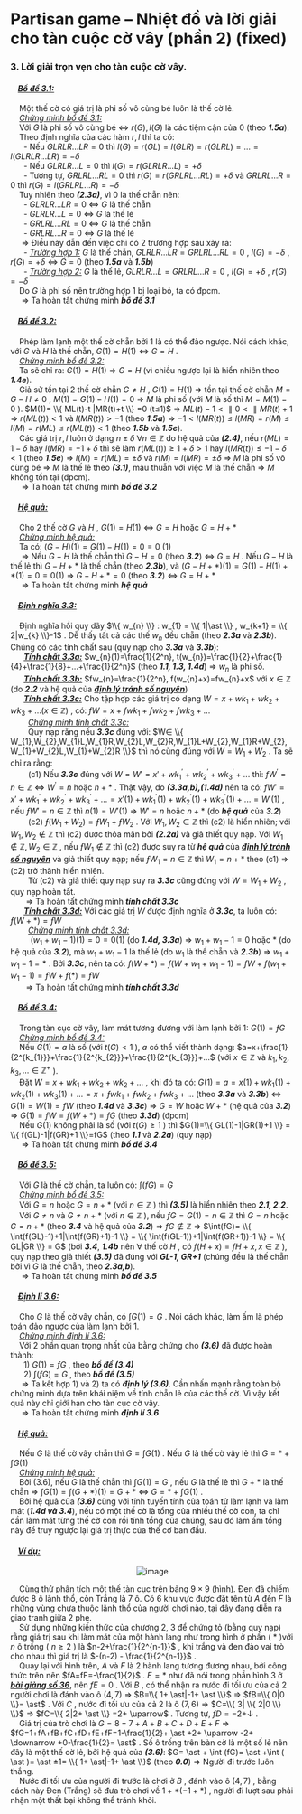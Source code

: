 # Partisan game – Nhiệt đồ và lời giải cho tàn cuộc cờ vây (phần 2) (fixed)
### 3. Lời giải trọn vẹn cho tàn cuộc cờ vây. <br>
#### &nbsp;&nbsp;&nbsp;&nbsp;***<ins>Bổ đề 3.1:</ins>***  
&nbsp;&nbsp;&nbsp;&nbsp;Một thế cờ có giá trị là phi số vô cùng bé luôn là thế cờ lẻ. <br>
&nbsp;&nbsp;&nbsp;&nbsp;*<ins>Chứng minh bổ đề 3.1:</ins>* <br>
&nbsp;&nbsp;&nbsp;&nbsp;Với $G$ là phi số vô cùng bé $\Leftrightarrow$ $r(G),l(G)$ là các tiệm cận của 0 (theo ***1.5a***). <br>
&nbsp;&nbsp;&nbsp;&nbsp;Theo định nghĩa của các hàm $r, l$ thì ta có: <br>
&nbsp;&nbsp;&nbsp;&nbsp;&nbsp;&nbsp;- Nếu $GLRLR...LR=0$ thì $l(G)=r(GL)=l(GLR)=r(GLRL)=...=l(GLRLR...LR)=-δ$ <br>
&nbsp;&nbsp;&nbsp;&nbsp;&nbsp;&nbsp;- Nếu $GLRLR...L=0$ thì $l(G)=r(GLRLR...L)=+δ$ <br>
&nbsp;&nbsp;&nbsp;&nbsp;&nbsp;&nbsp;- Tương tự, $GRLRL...RL=0$ thì $r(G)=r(GRLRL...RL)=+δ$ và $GRLRL...R=0$ thì $r(G)=l(GRLRL...R)=-δ$ <br>
&nbsp;&nbsp;&nbsp;&nbsp;Tuy nhiên theo ***(2.3a)***, vì $0$ là thế chẵn nên: <br>
&nbsp;&nbsp;&nbsp;&nbsp;&nbsp;&nbsp;- $GLRLR...LR=0$ $\Leftrightarrow$ $G$ là thế chẵn <br>
&nbsp;&nbsp;&nbsp;&nbsp;&nbsp;&nbsp;- $GLRLR...L=0$ $\Leftrightarrow$ $G$ là thế lẻ <br>
&nbsp;&nbsp;&nbsp;&nbsp;&nbsp;&nbsp;- $GRLRL...RL=0$ $\Leftrightarrow$ $G$ là thế chẵn <br>
&nbsp;&nbsp;&nbsp;&nbsp;&nbsp;&nbsp;- $GRLRL...R=0$ $\Leftrightarrow$ $G$ là thế lẻ <br>
&nbsp;&nbsp;&nbsp;&nbsp; $\Rightarrow$ Điều này dẫn đến việc chỉ có 2 trường hợp sau xảy ra: <br>
&nbsp;&nbsp;&nbsp;&nbsp;&nbsp;&nbsp;- *<ins>Trường hợp 1:</ins>* $G$ là thế chẵn, $GLRLR...LR=GRLRL...RL=0$ , $l(G)=-δ$ , $r(G)=+δ$ $\Leftrightarrow$ $G=0$ (theo ***1.5a*** và ***1.5b***) <br>
&nbsp;&nbsp;&nbsp;&nbsp;&nbsp;&nbsp;- *<ins>Trường hợp 2:</ins>* $G$ là thế lẻ, $GLRLR...L=GRLRL...R=0$ , $l(G)=+δ$ , $r(G)=-δ$ <br>
&nbsp;&nbsp;&nbsp;&nbsp;Do $G$ là phi số nên trường hợp 1 bị loại bỏ, ta có đpcm. <br>
&nbsp;&nbsp;&nbsp;&nbsp; $\Longrightarrow$ Ta hoàn tất chứng minh ***bổ đề 3.1*** <br>

#### &nbsp;&nbsp;&nbsp;&nbsp;***<ins>Bổ đề 3.2:</ins>***  
&nbsp;&nbsp;&nbsp;&nbsp;Phép làm lạnh một thế cờ chẵn bởi 1 là có thể đảo ngược. Nói cách khác, với $G$ và $H$ là thế chẵn, $G(1)=H(1)$ $\Leftrightarrow$ $G=H$ . <br>
&nbsp;&nbsp;&nbsp;&nbsp;*<ins>Chứng minh bổ đề 3.2:</ins>* <br>
&nbsp;&nbsp;&nbsp;&nbsp;Ta sẽ chỉ ra: $G(1)=H(1)$ $\Rightarrow$ $G=H$ (vì chiều ngược lại là hiển nhiên theo ***1.4e***). <br>
&nbsp;&nbsp;&nbsp;&nbsp;Giả sử tồn tại 2 thế cờ chẵn $G≠H$ , $G(1)=H(1)$ $\Rightarrow$ tồn tại thế cờ chẵn $M=G-H≠0$ , $M(1)=G(1)-H(1)=0$ $\Rightarrow$ $M$ là phi số (với $M$ là số thì $M=M(1)=0$ ). $M(1)= \\{ ML(t)-t |MR(t)+t \\} =0 (t≤1)$ $\Rightarrow$ $ML(t)-1< \parallel 0< \parallel MR(t)+1$ $\Rightarrow$ $r(ML(t))<1$ và $l(MR(t))>-1$ (theo ***1.5a***) $\Rightarrow$ $-1<l(MR(t))≤l(MR)=r(M)≤l(M)=r(ML)≤r(ML(t))<1$ (theo ***1.5b*** và ***1.5e***). <br>
&nbsp;&nbsp;&nbsp;&nbsp;Các giá trị $r,l$ luôn ở dạng $n±δ$ $\forall n \in \mathbb{Z}$ do hệ quả của ***(2.4)***, nếu $r(ML)=1-δ$ hay $l(MR)=-1+δ$ thì sẽ làm $r(ML(t))≥1+δ>1$ hay $l(MR(t))≤-1-δ<1$ (theo ***1.5e***) $\Rightarrow$ $l(M)=r(ML)=±δ$ và $r(M)=l(MR)=±δ$ $\Rightarrow$ $M$ là phi số vô cùng bé $\Rightarrow$ $M$ là thế lẻ theo ***(3.1)***, mâu thuẫn với việc $M$ là thế chẵn $\Rightarrow$ $M$ không tồn tại (đpcm). <br>
&nbsp;&nbsp;&nbsp;&nbsp; $\Longrightarrow$ Ta hoàn tất chứng minh ***bổ đề 3.2*** <br>

#### &nbsp;&nbsp;&nbsp;&nbsp;***<ins>Hệ quả:</ins>*** 
&nbsp;&nbsp;&nbsp;&nbsp;Cho 2 thế cờ $G$ và $H$ , $G(1)=H(1)$ $\Leftrightarrow$ $G=H$ hoặc $G=H+ \ast$ <br>
&nbsp;&nbsp;&nbsp;&nbsp;*<ins>Chứng minh hệ quả:</ins>* <br>
&nbsp;&nbsp;&nbsp;&nbsp;Ta có: $(G-H)(1)=G(1)-H(1)=0=0$ (1) <br>
&nbsp;&nbsp;&nbsp;&nbsp; $\Rightarrow$ Nếu $G-H$ là thế chẵn thì $G-H=0$ (theo ***3.2***) $\Leftrightarrow$ $G=H$ . Nếu $G-H$ là thế lẻ thì $G-H + \ast$ là thế chẵn (theo ***2.3b***), và $(G-H+ \ast )(1)=G(1)-H(1)+ \ast (1)=0=0 (1)$ $\Rightarrow$ $G-H+ \ast =0$ (theo ***3.2***) $\Leftrightarrow$ $G=H+ \ast$ <br>
&nbsp;&nbsp;&nbsp;&nbsp; $\Longrightarrow$ Ta hoàn tất chứng minh ***hệ quả*** <br>

#### &nbsp;&nbsp;&nbsp;&nbsp;***<ins>Định nghĩa 3.3:</ins>***
&nbsp;&nbsp;&nbsp;&nbsp;Định nghĩa hồi quy dãy $\\{ w_{n} \\} : w_{1} = \\{ 1|\ast \\} , w_{k+1} = \\{ 2|w_{k} \\}-1$ . Dễ thấy tất cả các thế $w_{n}$ đều chẵn (theo ***2.3a*** và ***2.3b***). Chúng có các tính chất sau (quy nạp cho ***3.3a*** và ***3.3b***): <br>
&nbsp;&nbsp;&nbsp;&nbsp;&nbsp;&nbsp;***<ins>Tính chất 3.3a:</ins>*** $w_{n}(1)=\frac{1}{2^n}, t(w_{n})=\frac{1}{2}+\frac{1}{4}+\frac{1}{8}+...+\frac{1}{2^n}$ (theo ***1.1, 1.3, 1.4d***) $\Rightarrow$ $w_{n}$ là phi số. <br>
&nbsp;&nbsp;&nbsp;&nbsp;&nbsp;&nbsp;***<ins>Tính chất 3.3b:</ins>*** $fw_{n}=\frac{1}{2^n}, f(w_{n}+x)=fw_{n}+x$ với $x \in \mathbb{Z}$ (do ***2.2*** và hệ quả của ***<ins>định lý tránh số nguyên</ins>***) <br>
&nbsp;&nbsp;&nbsp;&nbsp;&nbsp;&nbsp;***<ins>Tính chất 3.3c:</ins>***  Cho tập hợp các giá trị có dạng $W=x+wk_{1}+wk_{2}+wk_{3}+... (x \in \mathbb{Z})$ , có: $fW=x+ƒwk_{1}+ƒwk_{2}+ƒwk_{3}+...$ <br>
&nbsp;&nbsp;&nbsp;&nbsp;&nbsp;&nbsp;&nbsp;&nbsp;*<ins>Chứng minh tính chất 3.3c:</ins>* <br>
&nbsp;&nbsp;&nbsp;&nbsp;&nbsp;&nbsp;&nbsp;&nbsp;Quy nạp rằng nếu ***3.3c*** đúng với: $W∈ \\{ W_{1},W_{2},W_{1}L,W_{1}R,W_{2}L,W_{2}R,W_{1}L+W_{2},W_{1}R+W_{2},W_{1}+W_{2}L,W_{1}+W_{2}R \\}$ thì nó cũng đúng với $W=W_{1}+W_{2}$ . Ta sẽ chỉ ra rằng: <br>
&nbsp;&nbsp;&nbsp;&nbsp;&nbsp;&nbsp;&nbsp;&nbsp;(c1) Nếu ***3.3c*** đúng với $W = W' = x' + w{k_1}^\prime  + w{k_2}^\prime  + w{k_3}^\prime  + ...$ thì: $fW^{'}=n \in \mathbb{Z}$ $\Leftrightarrow$ $W^{'}=n$ hoặc $n+ \ast$ . Thật vậy, do ***(3.3a,b),(1.4d)*** nên ta có:  $fW' = x' + w{k_1}^\prime  + w{k_2}^\prime  + w{k_3}^\prime  + ... = x'\left( 1 \right) + w{k_1}^\prime \left( 1 \right) + w{k_2}^\prime \left( 1 \right) + w{k_3}^\prime \left( 1 \right) + ... = W'\left( 1 \right)$ , nếu $ƒW'=n \in \mathbb{Z}$ thì $n(1)=W'(1)$ $\Rightarrow$ $W'=n$ hoặc $n+ \ast$ (do ***hệ quả*** của ***3.2***) <br>
&nbsp;&nbsp;&nbsp;&nbsp;&nbsp;&nbsp;&nbsp;&nbsp;(c2) $ƒ(W_{1}+W_{2})=ƒW_{1}+ƒW_{2}$ . Với $W_{1},W_{2} \in \mathbb{Z}$ thì (c2) là hiển nhiên; với $W_{1},W_{2} \notin \mathbb{Z}$ thì (c2) được thỏa mãn bởi ***(2.2a)*** và giả thiết quy nạp. Với $W_{1} \notin \mathbb{Z}, W_{2} \in \mathbb{Z}$ , nếu $ƒW_{1} \notin \mathbb{Z}$ thì (c2) được suy ra từ ***hệ quả*** của ***<ins>định lý tránh số nguyên</ins>*** và giả thiết quy nạp; nếu $ƒW_{1}=n \in \mathbb{Z}$ thì $W_{1}=n+ \ast$ theo (c1) $\Rightarrow$ (c2) trở thành hiển nhiên. <br>
&nbsp;&nbsp;&nbsp;&nbsp;&nbsp;&nbsp;&nbsp;&nbsp;Từ (c2) và giả thiết quy nạp suy ra ***3.3c*** cũng đúng với $W=W_{1}+W_{2}$ , quy nạp hoàn tất. <br>
&nbsp;&nbsp;&nbsp;&nbsp;&nbsp;&nbsp; $\Longrightarrow$ Ta hoàn tất chứng minh ***tính chất 3.3c*** <br>
&nbsp;&nbsp;&nbsp;&nbsp;&nbsp;&nbsp;***<ins>Tính chất 3.3d:</ins>*** Với các giá trị $W$ được định nghĩa ở ***3.3c***, ta luôn có: $ƒ(W+ \ast)=ƒW$ <br>
&nbsp;&nbsp;&nbsp;&nbsp;&nbsp;&nbsp;&nbsp;&nbsp;*<ins>Chứng minh tính chất 3.3d:</ins>* <br>
&nbsp;&nbsp;&nbsp;&nbsp;&nbsp;&nbsp;&nbsp;&nbsp; $(w_{1}+w_{1}-1)(1)=0=0(1)$ (do ***1.4d, 3.3a***) $\Rightarrow$ $w_{1}+w_{1}-1=0$ hoặc $\ast$ (do hệ quả của ***3.2***), mà $w_{1}+w_{1}-1$ là thế lẻ (do $w_{1}$ là thế chẵn và ***2.3b***) $\Rightarrow$ $w_{1}+w_{1}-1= \ast$ . Bởi ***3.3c***, nên ta có: $ƒ(W+ \ast)=ƒ(W+w_{1}+w_{1}-1)=ƒW+ƒ(w_{1}+w_{1}-1)=ƒW+ƒ( \ast )=ƒW$ <br>
&nbsp;&nbsp;&nbsp;&nbsp;&nbsp;&nbsp; $\Longrightarrow$ Ta hoàn tất chứng minh ***tính chất 3.3d*** <br>

#### &nbsp;&nbsp;&nbsp;&nbsp;***<ins>Bổ đề 3.4:</ins>***
&nbsp;&nbsp;&nbsp;&nbsp;Trong tàn cục cờ vây, làm mát tương đương với làm lạnh bởi 1: $G(1)=ƒG$ <br>
&nbsp;&nbsp;&nbsp;&nbsp;*<ins>Chứng minh bổ đề 3.4:</ins>* <br>
&nbsp;&nbsp;&nbsp;&nbsp;Nếu $G(1)=a$ là số (với $t(G)<1$ ), $a$ có thể viết thành dạng: $a=x+\frac{1}{2^{k_{1}}}+\frac{1}{2^{k_{2}}}+\frac{1}{2^{k_{3}}}+...$ (với $x \in \mathbb{Z}$ và $k_{1},k_{2},k_{3}, ... \in \mathbb{Z^+}$ ). <br>
&nbsp;&nbsp;&nbsp;&nbsp;Đặt $W=x+wk_{1}+wk_{2}+wk_{2}+...$ , khi đó ta có: $G(1)=a=x(1)+wk_{1}(1)+wk_{2}(1)+wk_{3}(1)+...=x+ƒwk_{1}+ƒwk_{2}+ƒwk_{3}+...$ (theo ***3.3a*** và ***3.3b***) $\Leftrightarrow$ $G(1)=W(1)=fW$ (theo ***1.4d*** và ***3.3c***) $\Rightarrow$ $G=W$ hoặc $W+ \ast$ (hệ quả của ***3.2***) $\Rightarrow$ $G(1)=fW=f(W+ \ast)=fG$ (theo ***3.3d***) (đpcm) <br>
&nbsp;&nbsp;&nbsp;&nbsp;Nếu $G(1)$ không phải là số (với $t(G)≥1$ ) thì $G(1)=\\{ GL(1)-1|GR(1)+1 \\} = \\{ f(GL)-1|f(GR)+1 \\}=fG$ (theo ***1.1*** và ***2.2a***) (quy nạp) <br>
&nbsp;&nbsp;&nbsp;&nbsp; $\Longrightarrow$ Ta hoàn tất chứng minh ***bổ đề 3.4*** <br>

#### &nbsp;&nbsp;&nbsp;&nbsp;***<ins>Bổ đề 3.5:</ins>***
&nbsp;&nbsp;&nbsp;&nbsp;Với $G$ là thế cờ chẵn, ta luôn có: $\int (fG) = G$ <br>
&nbsp;&nbsp;&nbsp;&nbsp;*<ins>Chứng minh bổ đề 3.5:</ins>* <br>
&nbsp;&nbsp;&nbsp;&nbsp;Với $G=n$ hoặc $G=n+ \ast$ (với $n∈ \mathbb{Z}$ ) thì ***(3.5)*** là hiển nhiên theo ***2.1, 2.2***. <br>
&nbsp;&nbsp;&nbsp;&nbsp;Với $G≠n$ và $G≠n+ \ast$ (với $n∈ \mathbb{Z}$ ), nếu $fG=G(1)=n∈ \mathbb{Z}$ thì $G=n$ hoặc $G=n+ \ast$ (theo ***3.4*** và hệ quả của ***3.2***) $\Rightarrow$ $fG\notin \mathbb{Z}$ $\Rightarrow$ $\int(fG)= \\{ \int(f(GL)-1)+1|\int(f(GR)+1)-1 \\} = \\{ \int(f(GL-1))+1|\int(f(GR+1))-1 \\} = \\{ GL|GR \\} = G$ (bởi ***3.4***, ***1.4b*** nên $\forall$ thế cờ $H$ , có $f(H+x)=fH+x, x∈ \mathbb{Z}$ ), quy nạp theo giả thiết ***(3.5)*** đã đúng với ***GL-1, GR+1*** (chúng đều là thế chẵn bởi vì $G$ là thế chẵn, theo ***2.3a,b***). <br>
&nbsp;&nbsp;&nbsp;&nbsp; $\Longrightarrow$ Ta hoàn tất chứng minh ***bổ đề 3.5*** <br>

#### &nbsp;&nbsp;&nbsp;&nbsp;***<ins>Định lí 3.6:</ins>***
&nbsp;&nbsp;&nbsp;&nbsp;Cho $G$ là thế cờ vây chẵn, có $\int G(1)=G$ . Nói cách khác, làm ấm là phép toán đảo ngược của làm lạnh bởi 1. <br>
&nbsp;&nbsp;&nbsp;&nbsp;*<ins>Chứng minh định lí 3.6:</ins>* <br>
&nbsp;&nbsp;&nbsp;&nbsp;Với 2 phần quan trọng nhất của bằng chứng cho ***(3.6)*** đã được hoàn thành: <br>
&nbsp;&nbsp;&nbsp;&nbsp;&nbsp;&nbsp;1) $G(1)=fG$ , theo ***bổ đề (3.4)*** <br>
&nbsp;&nbsp;&nbsp;&nbsp;&nbsp;&nbsp;2) $\int (fG)=G$ , theo ***bổ đề (3.5)*** <br>
&nbsp;&nbsp;&nbsp;&nbsp; $\Rightarrow$ Ta kết hợp 1) và 2) ta có ***định lý (3.6)***. Cần nhấn mạnh rằng toàn bộ chứng minh dựa trên khái niệm về tính chẵn lẻ của các thế cờ. Vì vậy kết quả này chỉ giới hạn cho tàn cục cờ vây. <br>
&nbsp;&nbsp;&nbsp;&nbsp; $\Longrightarrow$ Ta hoàn tất chứng minh ***định lí 3.6*** <br>

#### &nbsp;&nbsp;&nbsp;&nbsp;***<ins>Hệ quả:</ins>***
&nbsp;&nbsp;&nbsp;&nbsp;Nếu $G$ là thế cờ vây chẵn thì $G=\int G(1)$ . Nếu $G$ là thế cờ vây lẻ thì $G= \ast + \int G(1)$ <br>
&nbsp;&nbsp;&nbsp;&nbsp;*<ins>Chứng minh hệ quả:</ins>* <br>
&nbsp;&nbsp;&nbsp;&nbsp;Bởi (3.6), nếu $G$ là thế chẵn thì $\int G(1)=G$ , nếu $G$ là thế lẻ thì $G+ \ast$ là thế chẵn $\Rightarrow$ $\int G(1)= \int (G+ \ast)(1) = G+ \ast$ $\Leftrightarrow$ $G= \ast + \int G(1)$ .  <br>
&nbsp;&nbsp;&nbsp;&nbsp;Bởi hệ quả của ***(3.6)*** cùng với tính tuyến tính của toán tử làm lạnh và làm mát (***1.4d và 3.4***), nếu có một thế cờ là tổng của nhiều thế cờ con, ta chỉ cần làm mát từng thế cờ con rồi tính tổng của chúng, sau đó làm ấm tổng này để truy ngược lại giá trị thực của thế cờ ban đầu. <br>

#### &nbsp;&nbsp;&nbsp;&nbsp;***<ins>Ví dụ:</ins>***
<div align="center">

![image](https://github.com/user-attachments/assets/540c3ff1-f14f-42e7-a4e6-db9f68c54e9d)
</div>

&nbsp;&nbsp;&nbsp;&nbsp;Cùng thử phân tích một thế tàn cục trên bảng $9 \times 9$ (hình). Đen đã chiếm được 8 ô lãnh thổ, còn Trắng là 7 ô. Có 6 khu vực được đặt tên từ $A$ đến $F$ là những vùng chưa thuộc lãnh thổ của người chơi nào, tại đây đang diễn ra giao tranh giữa 2 phe. <br>
&nbsp;&nbsp;&nbsp;&nbsp;Sử dụng những kiến thức của chương 2, 3 để chứng tỏ (bằng quy nạp) rằng giá trị sau khi làm mát của một hành lang như trong hình ở phần ( $\ast$ )với $n$ ô trống ( $n≥2$ ) là $n-2+\frac{1}{2^{n-1}}$ , khi trắng và đen đảo vai trò cho nhau thì giá trị là $-(n-2) - \frac{1}{2^{n-1}}$ . <br>
&nbsp;&nbsp;&nbsp;&nbsp;Quay lại với hình trên, $A$ và $F$ là 2 hành lang tương đương nhau, bởi công thức trên nên $fA=fF=-\frac{1}{2}$ . $E= \ast$ như đã nói trong phần hình 3 ở ***<ins>bài giảng số 36</ins>***, nên $fE=0$ . Với $B$ , có thể nhận ra nước đi tối ưu của cả 2 người chơi là đánh vào ô $(4,7)$ $\Rightarrow$ $B=\\{ 1+ \ast|-1+ \ast \\}$ $\Rightarrow$ $fB=\\{ 0|0 \\}= \ast$ . Với $C$ , nước đi tối ưu của cả 2 là ô $(7,6)$ $\Rightarrow$ $C=\\{ 3| \\{ 2|0 \\} \\}$ $\Rightarrow$ $fC=\\{ 2|2+ \ast \\} =2+ \uparrow$ . Tương tự, $fD=-2+ \downarrow$ . <br>
&nbsp;&nbsp;&nbsp;&nbsp;Giá trị của trò chơi là $G=8-7+A+B+C+D+E+F$ $\Rightarrow$ $fG=1+fA+fB+fC+fD+fE+fF=1-\frac{1}{2}+ \ast +2+ \uparrow -2+ \downarrow +0-\frac{1}{2}= \ast$ . Số ô trống trên bàn cờ là một số lẻ nên đây là một thế cờ lẻ, bởi hệ quả của ***(3.6)***: $G= \ast + \int (fG)= \ast +\int ( \ast )= \ast ±1= \\{ 1+ \ast|-1+ \ast \\}$ (theo ***0.0***) $\Rightarrow$ Người đi trước luôn thắng. <br>
&nbsp;&nbsp;&nbsp;&nbsp;Nước đi tối ưu của người đi trước là chơi ở $B$ , đánh vào ô $(4,7)$ , bằng cách này Đen (Trắng) sẽ đưa trò chơi về $1+ \ast (-1+ \ast )$ , người đi lượt sau phải nhận một thất bại không thể tránh khỏi. <br>







